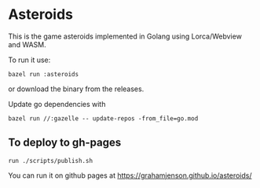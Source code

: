 # Asteroids

This is the game asteroids implemented in Golang using Lorca/Webview and WASM.

To run it use:

```
bazel run :asteroids
```

or download the binary from the releases.


Update go dependencies with

```
bazel run //:gazelle -- update-repos -from_file=go.mod
```

## To deploy to gh-pages

```
run ./scripts/publish.sh
```

You can run it on github pages at https://grahamjenson.github.io/asteroids/
